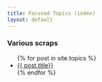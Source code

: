 ```yaml
---
title: Focused Topics (index)
layout: default
---
```


### Various scraps

<ul class="well lead list-unstyled">
{% for post in site.topics %}
  <li>
    <a href="{{ post.url }}">{{ post.title}}</a>
  </li>
{% endfor %}
</ul>
